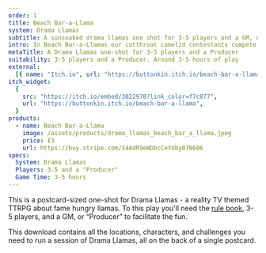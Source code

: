 ```yaml
---
order: 1
title: Beach Bar-a-Llama
system: Drama Llamas
subtitle: A sunsoaked drama llamas one shot for 3-5 players and a GM, or “Producer”
intro: In Beach Bar-a-Llamas our cutthroat camelid contestants compete to build the hottest beach bar on a newly discovered island in the Medita-llam-ian. The winner gets to keep their business and run it for-real-for-real.
metaTitle: A Drama Llamas one-shot for 3-5 players and a Producer
suitability: 3-5 players and a Producer. Around 3-5 hours of play
external:
  [{ name: "Itch.io", url: "https://buttonkin.itch.io/beach-bar-a-llama" }]
itch_widget:
  {
    src: "https://itch.io/embed/3022978?link_color=f7c877",
    url: "https://buttonkin.itch.io/beach-bar-a-llama",
  }
products:
  - name: Beach Bar-a-Llama
    image: /assets/products/drama_llamas_beach_bar_a_llama.jpeg
    price: £3
    url: https://buy.stripe.com/14AdR9eWDbcCeYUby07N606
specs:
  System: Drama Llamas
  Players: 3-5 and a "Producer"
  Game Time: 3-5 hours
---
```


<p>
This is a postcard-sized one-shot for Drama Llamas - a reality TV themed TTRPG about fame hungry llamas. To this play you'll need the <a href="/drama-llamas" target="_blank">rule book</a>, 3-5 players, and a GM, or “Producer” to facilitate the fun.
</p><p>
This download contains all the locations, characters, and challenges you need to run a session of Drama Llamas, all on the back of a single postcard.
</p>
